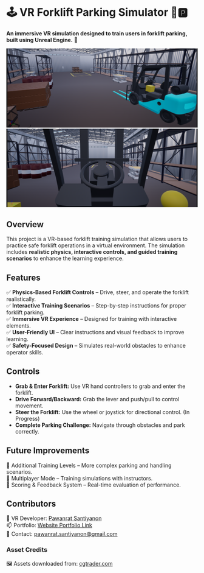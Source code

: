 # 🕹️ VR Forklift Parking Simulator 🚜🅿️

**An immersive VR simulation designed to train users in forklift parking, built using Unreal Engine.** 🚀

<img src="Images/Screenshot (537).png" alt="Forklift Training"> </br>
<img src="Images/Screenshot (547).png" alt="Forklift Training"> </br>

## Overview  
This project is a VR-based forklift training simulation that allows users to practice safe forklift operations in a virtual environment. The simulation includes **realistic physics, interactive controls, and guided training scenarios** to enhance the learning experience.  

## Features  
✅ **Physics-Based Forklift Controls** – Drive, steer, and operate the forklift realistically.  </br>
✅ **Interactive Training Scenarios** – Step-by-step instructions for proper forklift parking. </br> 
✅ **Immersive VR Experience** – Designed for training with interactive elements.  </br>
✅ **User-Friendly UI** – Clear instructions and visual feedback to improve learning.  </br>
✅ **Safety-Focused Design** – Simulates real-world obstacles to enhance operator skills.  </br>

## Controls  
- **Grab & Enter Forklift:** Use VR hand controllers to grab and enter the forklift.  </br>
- **Drive Forward/Backward:** Grab the lever and push/pull to control movement.  </br>
- **Steer the Forklift:** Use the wheel or joystick for directional control. (In Progress) </br>
- **Complete Parking Challenge:** Navigate through obstacles and park correctly.</br>

## Future Improvements
🔹 Additional Training Levels – More complex parking and handling scenarios. </br>
🔹 Multiplayer Mode – Training simulations with instructors.</br>
🔹 Scoring & Feedback System – Real-time evaluation of performance.</br>

## Contributors
👤 VR Developer: [Pawanrat Santiyanon](https://www.linkedin.com/in/pawanrat-santiyanon/) </br>
📫 Portfolio: [Website Portfolio Link](https://nookpawanrat.github.io/portfolio/) </br>
📧 Contact: pawanrat.santiyanon@gmail.com </br>

### Asset Credits
🖼️ Assets downloaded from: [cgtrader.com](https://www.cgtrader.com/)  

